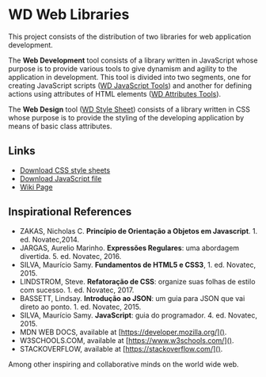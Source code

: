 # WD Web Libraries

This project consists of the distribution of two libraries for web application development.

The **Web Development** tool consists of a library written in JavaScript whose purpose is to provide various tools to give dynamism and agility to the application in development. This tool is divided into two segments, one for creating JavaScript scripts ([WD JavaScript Tools](https://github.com/wdonadelli/wd/wiki/WD-JavaScript-Tools)) and another for defining actions using attributes of HTML elements ([WD Attributes Tools](https://github.com/wdonadelli/wd/wiki/WD-Attributes-Tools)).

The **Web Design** tool ([WD Style Sheet](https://github.com/wdonadelli/wd/wiki/WD-Style-Sheet)) consists of a library written in CSS whose purpose is to provide the styling of the developing application by means of basic class attributes.

## Links

- <a href="https://wdonadelli.github.io/wd/wd4.css" download="wd4.css" >Download CSS style sheets</a>
- <a href="https://wdonadelli.github.io/wd/wd4.js"  download="wd4.js" >Download JavaScript file</a>
- <a href="https://github.com/wdonadelli/wd/wiki" target="_blank">Wiki Page</a>

## Inspirational References

- ZAKAS, Nicholas C. **Princípio de Orientação a Objetos em Javascript**. 1. ed. Novatec,2014.
- JARGAS, Aurelio Marinho. **Expressões Regulares**: uma abordagem divertida. 5. ed. Novatec, 2016.
- SILVA, Maurício Samy. **Fundamentos de HTML5 e CSS3**, 1. ed. Novatec, 2015.
- LINDSTROM, Steve. **Refatoração de CSS**: organize suas folhas de estilo com sucesso. 1. ed. Novatec, 2017.
- BASSETT, Lindsay. **Introdução ao JSON**: um guia para JSON que vai direto ao ponto. 1. ed. Novatec, 2015.
- SILVA, Maurício Samy. **JavaScript**: guia do programador. 4. ed. Novatec, 2015.
- MDN WEB DOCS, available at [https://developer.mozilla.org/]().
- W3SCHOOLS.COM, available at [https://www.w3schools.com/]().
- STACKOVERFLOW, available at [https://stackoverflow.com/]().

Among other inspiring and collaborative minds on the world wide web.
